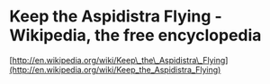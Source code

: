 <!--
id: 3038540053
link: http://tumblr.atmos.org/post/3038540053/keep-the-aspidistra-flying-wikipedia-the-free
slug: keep-the-aspidistra-flying-wikipedia-the-free
date: Mon Jan 31 2011 15:55:00 GMT-0800 (PST)
publish: 2011-01-031
tags: 
title: Keep the Aspidistra Flying - Wikipedia, the free encyclopedia
-->


Keep the Aspidistra Flying - Wikipedia, the free encyclopedia
=============================================================

[http://en.wikipedia.org/wiki/Keep\_the\_Aspidistra\_Flying](http://en.wikipedia.org/wiki/Keep_the_Aspidistra_Flying)

